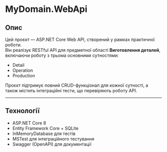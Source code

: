 # MyDomain.WebApi

## Опис

Цей проєкт — ASP.NET Core Web API, створений у рамках практичної роботи.  
Він реалізує RESTful API для предметної області **Виготовлення деталей**, включаючи роботу з трьома основними сутностями:  
- Detail  
- Operation  
- Production

Проєкт підтримує повний CRUD-функціонал для кожної сутності, а також містить інтеграційні тести, що перевіряють роботу API.

---

## Технології

- ASP.NET Core 8
- Entity Framework Core + SQLite
- InMemoryDatabase для тестів
- MSTest для інтеграційного тестування
- Swagger (OpenAPI) для документації
